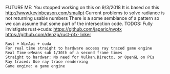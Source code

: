 FUTURE ME:
You stopped working on this on 9/3/2018
It is based on this http://www.kevinbeason.com/smallpt
Current problems to solve
radiance is not returning usable numbers
There is a some semblance of a pattern so we can assume that some part
of the intersection code.
TODOS:
Fully invistigate rust->cuda:
    https://github.com/japaric/nvptx
    https://github.com/denzp/rust-ptx-linker

    Rust + WinApi + cuda
    For real time straight to hardware access ray traced game engine
    Real Time->Means sub 1/30th of a second frame times
    Straight to hardwar: No need for Vulkan,Directx, or OpenGL on PCs
    Ray traced: Use ray trace rendereing
    Game engine: a game engine